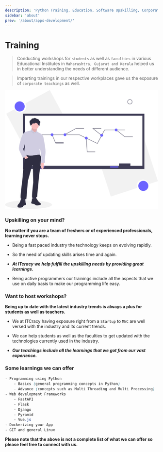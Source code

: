 ```yaml
---
description: 'Python Training, Education, Software Upskilling, Corporate Training, Students & Faculty Workshops'
sidebar: 'about'
prev: '/about/apps-development/'
---
```


# Training

> Conducting workshops for `students` as well as `faculties` in various Educational Institutes in  `Maharashtra, Gujarat and Kerala` helped us in better understanding the needs of different audience.

> Imparting trainings in our respective workplaces gave us the exposure of `corporate teachings` as well.

![Teaching](../../src/assets/training_hero.svg)

### Upskilling on your mind?

**No matter if you are a team of freshers or of experienced professionals, learning never stops.**

- Being a fast paced industry the technology keeps on evolving rapidly.
- So the need of updating skills arises time and again.

- ***At ITcracy we help fulfill the upskilling needs by providing great learnings.***

- Being active programmers our trainings include all the aspects that we use on daily basis to make our programming life easy.

### Want to host workshops?

**Being up to date with the latest industry trends is always a plus for students as well as teachers.**

- We at ITCracy having exposure right from a `Startup` to `MNC` are well versed with the industry and its current trends.

- We can help students as well as the faculties to get updated with the technologies currently used in the industry.

- ***Our teachings include all the learnings that we got from our vast experience.***

### Some learnings we can offer

```css
- Programming using Python
    - Basics (general programming concepts in Python)
    - Advance (concepts such as Multi Threading and Multi Processing)
- Web development Frameworks
    - FastAPI
    - Flask
    - Django
    - Pyramid
    - Vue.js
- Dockerizing your App
- GIT and general Linux
```

**Please note that the above is not a complete list of what we can offer so please feel free to connect with us.**
